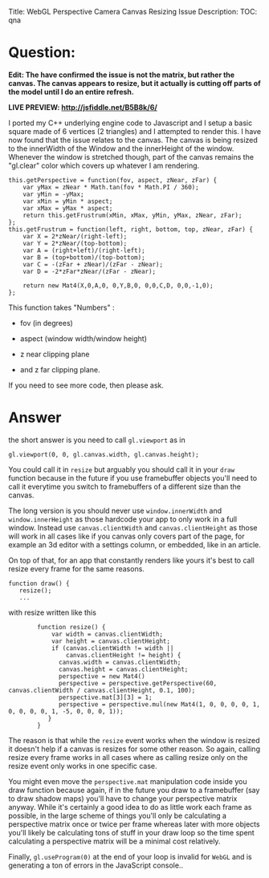 Title: WebGL Perspective Camera Canvas Resizing Issue
Description:
TOC: qna

# Question:

**Edit: The have confirmed the issue is not the matrix, but rather the canvas. The canvas appears to resize, but it actually is cutting off parts of the model until I do an entire refresh.**

**LIVE PREVIEW: http://jsfiddle.net/B5B8k/6/**

I ported my C++ underlying engine code to Javascript and I setup a basic square made of 6 vertices (2 triangles) and I attempted to render this. I have now found that the issue relates to the canvas. The canvas is being resized to the innerWidth of the Window and the innerHeight of the window. Whenever the window is stretched though, part of the canvas remains the "gl.clear" color which covers up whatever I am rendering.

    this.getPerspective = function(fov, aspect, zNear, zFar) {
        var yMax = zNear * Math.tan(fov * Math.PI / 360);
        var yMin = -yMax;
        var xMin = yMin * aspect;
        var xMax = yMax * aspect;
        return this.getFrustrum(xMin, xMax, yMin, yMax, zNear, zFar);
    };
    this.getFrustrum = function(left, right, bottom, top, zNear, zFar) {
        var X = 2*zNear/(right-left);
        var Y = 2*zNear/(top-bottom);
        var A = (right+left)/(right-left);
        var B = (top+bottom)/(top-bottom);
        var C = -(zFar + zNear)/(zFar - zNear);
        var D = -2*zFar*zNear/(zFar - zNear);
        
        return new Mat4(X,0,A,0, 0,Y,B,0, 0,0,C,D, 0,0,-1,0);
    };

This function takes "Numbers" : 

   - fov (in degrees)

   - aspect (window width/window height)

   - z near clipping plane

   - and z far clipping plane.

If you need to see more code, then please ask. 

# Answer

the short answer is you need to call `gl.viewport` as in

    gl.viewport(0, 0, gl.canvas.width, gl.canvas.height);

You could call it in `resize` but arguably you should call it in your `draw` function because in the future if you use framebuffer objects you'll need to call it everytime you switch to framebuffers of a different size than the canvas.

The long version is you should never use `window.innerWidth` and `window.innerHeight` as those hardcode your app to only work in a full window. Instead use `canvas.clientWidth` and `canvas.clientHeight` as those will work in all cases like if you canvas only covers part of the page, for example an 3d editor with a settings column, or embedded, like in an article.

On top of that, for an app that constantly renders like yours it's best to call resize every frame for the same reasons.

    function draw() {
       resize();
       ...

with resize written like this


            function resize() {
                var width = canvas.clientWidth;
                var height = canvas.clientHeight;
                if (canvas.clientWidth != width ||
                    canvas.clientHeight != height) {
                  canvas.width = canvas.clientWidth;
                  canvas.height = canvas.clientHeight;
                  perspective = new Mat4()
                  perspective = perspective.getPerspective(60, canvas.clientWidth / canvas.clientHeight, 0.1, 100);
                  perspective.mat[3][3] = 1;
                  perspective = perspective.mul(new Mat4(1, 0, 0, 0, 0, 1, 0, 0, 0, 0, 1, -5, 0, 0, 0, 1));
               }
            }

The reason is that while the `resize` event works when the window is resized it doesn't help if a canvas is resizes for some other reason. So again, calling resize every frame works in all cases where as calling resize only on the resize event only works in one specific case.

You might even move the `perspective.mat` manipulation code inside you draw function because again, if in the future you draw to a framebuffer (say to draw shadow maps) you'll have to change your perspective matrix anyway. While it's certainly a good idea to do as little work each frame as possible, in the large scheme of things you'll only be calculating a perspective matrix once or twice per frame whereas later with more objects you'll likely be calculating tons of stuff in your draw loop so the time spent calculating a perspective matrix will be a minimal cost relatively.

Finally, `gl.useProgram(0)` at the end of your loop is invalid for `WebGL` and is generating a ton of errors in the JavaScript console..

